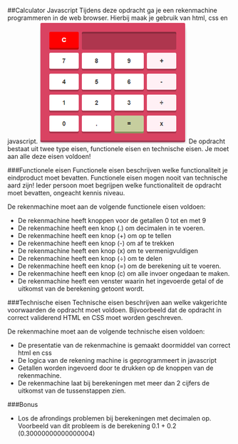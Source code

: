 ##Calculator Javascript
Tijdens deze opdracht ga je een rekenmachine programmeren in de web browser. Hierbij maak je gebruik van html, css en javascript.
![Voorbeeld](calc.png)
De opdracht bestaat uit twee type eisen, functionele eisen en technische eisen. Je moet aan alle deze eisen voldoen!

###Functionele eisen
Functionele eisen beschrijven welke functionaliteit je eindproduct moet bevatten. Functionele eisen mogen nooit van technische aard zijn! Ieder persoon moet begrijpen welke functionaliteit de opdracht moet bevatten, ongeacht kennis niveau.

De rekenmachine moet aan de volgende functionele eisen voldoen:
* De rekenmachine heeft knoppen voor de getallen 0 tot en met 9
* De rekenmachine heeft een knop (.) om decimalen in te voeren.
* De rekenmachine heeft een knop (+) om op te tellen
* De rekenmachine heeft een knop (-) om af te trekken
* De rekenmachine heeft een knop (x) om te vermenigvuldigen
* De rekenmachine heeft een knop (÷) om te delen
* De rekenmachine heeft een knop (=) om de berekening uit te voeren.
* De rekenmachine heeft een knop (c) om alle invoer ongedaan te maken.
* De rekenmachine heeft een venster waarin het ingevoerde getal of de uitkomst van de berekening getoont wordt.

###Technische eisen
Technische eisen beschrijven aan welke vakgerichte voorwaarden de opdracht moet voldoen. Bijvoorbeeld dat de opdracht in correct validerend HTML en CSS moet worden geschreven. 

De rekenmachine moet aan de volgende technische eisen voldoen:
* De presentatie van de rekenmachine is gemaakt doormiddel van correct html en css
* De logica van de rekening machine is geprogrammeert in javascript
* Getallen worden ingevoerd door te drukken op de knoppen van de rekenmachine.
* De rekenmachine laat bij berekeningen met meer dan 2 cijfers de uitkomst van de tussenstappen zien. 

###Bonus
* Los de afrondings problemen bij berekeningen met decimalen op. Voorbeeld van dit probleem is de berekening 0.1 + 0.2 (0.30000000000000004)

